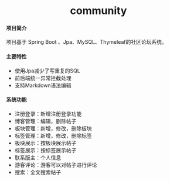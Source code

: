 <h1 style="text-align: center">community</h1>

#### 项目简介
项目基于 Spring Boot 、Jpa、MySQL、Thymeleaf的社区论坛系统。

#### 主要特性
- 使用Jpa减少了写重复的SQL
- 前后端统一异常拦截处理
- 支持Markdown语法编辑

####  系统功能
- 注册登录：新增注册登录功能
- 博客管理：编辑，删除帖子
- 板块管理：新增，修改，删除板块
- 标签管理：新增，修改，删除标签
- 板块展示：按板块展示帖子
- 标签展示：按标签展示帖子
- 联系版主：个人信息
- 游客评论：游客可以对帖子进行评论
- 搜索：全文搜索帖子

